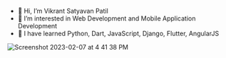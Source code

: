 - 👋 Hi, I’m Vikrant Satyavan Patil
- 👀 I’m interested in Web Development and Mobile Application Development
- 🌱 I have learned Python, Dart, JavaScript, Django, Flutter, AngularJS

![Screenshot 2023-02-07 at 4 41 38 PM](https://user-images.githubusercontent.com/77771129/217229519-698a5ca4-2618-46c6-8147-7bb737c5418a.png)

